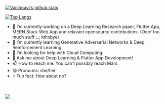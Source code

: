 
<!--
<p align="left">
  <img width="750" height="450" src="https://github.com/dwvicy/dwvicy/blob/master/the%20matrix.gif">
  -->

 [![Vaishnavi's github stats](https://github-readme-stats.vercel.app/api?username=dwvicy&count_private=true&show_icons=true&theme=merko)](https://github.com/anuraghazra/github-readme-stats)






<!--
**dwvicy/dwvicy** is a ✨ _special_ ✨ repository because its `README.md` (this file) appears on your GitHub profile.
<p align="left">
  <img width="650" height="400" src="https://github.com/dwvicy/dwvicy/blob/master/the%20matrix.gif">
- 👯 I’m looking to collaborate on 
-->
</p>

[![Top Langs](https://github-readme-stats.vercel.app/api/top-langs/?username=dwvicy&layout=compact)](https://github.com/anuraghazra/github-readme-stats)
- 🔭 I’m currently working on a Deep Learning Research paper, Flutter App, MERN Stack Web App and relavant opensource contributions. (Ooof too much stuff ;_; kthxbye)
- 🌱 I’m currently learning Generative Adverserial Networks & Deep Reinforcement Learning.
- 🤔 I’m looking for help with Cloud Computing.
- 💬 Ask me about Deep Learning & Flutter App Development!
- 📫 How to reach me: You can't possibly reach Mars.
- 😄 Pronouns: she/her
- ⚡ Fun fact: How about no?
<br>

![](https://komarev.com/ghpvc/?username=dwvicy&style=plastic&label=Stalker+Alert) <br>

